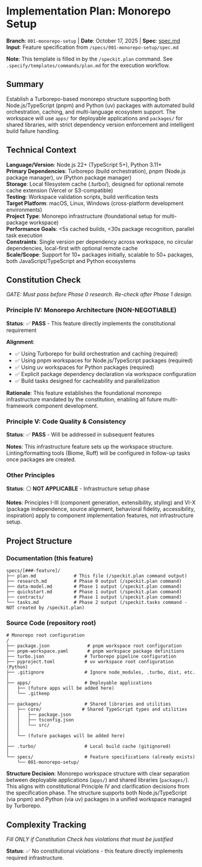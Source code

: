 # Implementation Plan: Monorepo Setup

**Branch**: `001-monorepo-setup` | **Date**: October 17, 2025 | **Spec**: [spec.md](./spec.md)
**Input**: Feature specification from `/specs/001-monorepo-setup/spec.md`

**Note**: This template is filled in by the `/speckit.plan` command. See `.specify/templates/commands/plan.md` for the execution workflow.

## Summary

Establish a Turborepo-based monorepo structure supporting both Node.js/TypeScript (pnpm) and Python (uv) packages with automated build orchestration, caching, and multi-language ecosystem support. The workspace will use `apps/` for deployable applications and `packages/` for shared libraries, with strict dependency version enforcement and intelligent build failure handling.

## Technical Context

**Language/Version**: Node.js 22+ (TypeScript 5+), Python 3.11+  
**Primary Dependencies**: Turborepo (build orchestration), pnpm (Node.js package manager), uv (Python package manager)  
**Storage**: Local filesystem cache (.turbo/), designed for optional remote cache extension (Vercel or S3-compatible)  
**Testing**: Workspace validation scripts, build verification tests  
**Target Platform**: macOS, Linux, Windows (cross-platform development environments)  
**Project Type**: Monorepo infrastructure (foundational setup for multi-package workspace)  
**Performance Goals**: <5s cached builds, <30s package recognition, parallel task execution  
**Constraints**: Single version per dependency across workspace, no circular dependencies, local-first with optional remote cache  
**Scale/Scope**: Support for 10+ packages initially, scalable to 50+ packages, both JavaScript/TypeScript and Python ecosystems

## Constitution Check

*GATE: Must pass before Phase 0 research. Re-check after Phase 1 design.*

### Principle IV: Monorepo Architecture (NON-NEGOTIABLE)

**Status**: ✅ **PASS** - This feature directly implements the constitutional requirement

**Alignment**:
- ✅ Using Turborepo for build orchestration and caching (required)
- ✅ Using pnpm workspaces for Node.js/TypeScript packages (required)
- ✅ Using uv workspaces for Python packages (required)
- ✅ Explicit package dependency declaration via workspace configuration
- ✅ Build tasks designed for cacheability and parallelization

**Rationale**: This feature establishes the foundational monorepo infrastructure mandated by the constitution, enabling all future multi-framework component development.

### Principle V: Code Quality & Consistency

**Status**: ✅ **PASS** - Will be addressed in subsequent features

**Notes**: This infrastructure feature sets up the workspace structure. Linting/formatting tools (Biome, Ruff) will be configured in follow-up tasks once packages are created.

### Other Principles

**Status**: ⚪ **NOT APPLICABLE** - Infrastructure setup phase

**Notes**: Principles I-III (component generation, extensibility, styling) and VI-X (package independence, source alignment, behavioral fidelity, accessibility, inspiration) apply to component implementation features, not infrastructure setup.

## Project Structure

### Documentation (this feature)

```
specs/[###-feature]/
├── plan.md              # This file (/speckit.plan command output)
├── research.md          # Phase 0 output (/speckit.plan command)
├── data-model.md        # Phase 1 output (/speckit.plan command)
├── quickstart.md        # Phase 1 output (/speckit.plan command)
├── contracts/           # Phase 1 output (/speckit.plan command)
└── tasks.md             # Phase 2 output (/speckit.tasks command - NOT created by /speckit.plan)
```

### Source Code (repository root)

```
# Monorepo root configuration
/
├── package.json              # pnpm workspace root configuration
├── pnpm-workspace.yaml       # pnpm workspace package definitions
├── turbo.json               # Turborepo pipeline configuration
├── pyproject.toml           # uv workspace root configuration (Python)
├── .gitignore               # Ignore node_modules, .turbo, dist, etc.
│
├── apps/                    # Deployable applications
│   ├── (future apps will be added here)
│   └── .gitkeep
│
├── packages/                # Shared libraries and utilities
│   ├── core/               # Shared TypeScript types and utilities
│   │   ├── package.json
│   │   ├── tsconfig.json
│   │   └── src/
│   │
│   └── (future packages will be added here)
│
├── .turbo/                  # Local build cache (gitignored)
│
└── specs/                   # Feature specifications (already exists)
    └── 001-monorepo-setup/
```

**Structure Decision**: Monorepo workspace structure with clear separation between deployable applications (`apps/`) and shared libraries (`packages/`). This aligns with constitutional Principle IV and clarification decisions from the specification phase. The structure supports both Node.js/TypeScript (via pnpm) and Python (via uv) packages in a unified workspace managed by Turborepo.

## Complexity Tracking

*Fill ONLY if Constitution Check has violations that must be justified*

**Status**: ✅ No constitutional violations - this feature directly implements required infrastructure.

